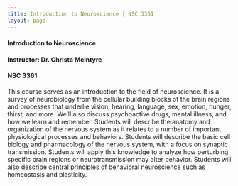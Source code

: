 ```yaml
---
title: Introduction to Neuroscience | NSC 3361
layout: page
---
```


#### Introduction to Neuroscience

#### Instructor: Dr. Christa McIntyre

#### NSC 3361

This course serves as an introduction to the field of neuroscience. It is a survey of neurobiology from the cellular building blocks of the brain regions and processes that underlie vision, hearing, language, sex, emotion, hunger, thirst, and more. We’ll also discuss psychoactive drugs, mental illness, and how we learn and remember. Students will describe the anatomy and organization of the nervous system as it relates to a number of important physiological processes and behaviors. Students will describe the basic cell biology and pharmacology of the nervous system, with a focus on synaptic transmission. Students will apply this knowledge to analyze how perturbing specific brain regions or neurotransmission may alter behavior. Students will also describe central principles of behavioral neuroscience such as homeostasis and plasticity.